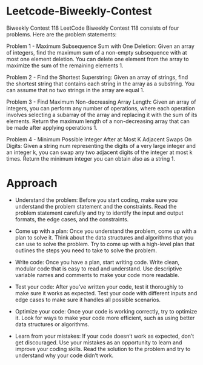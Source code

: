 # Leetcode-Biweekly-Contest
Biweekly Contest 118
LeetCode Biweekly Contest 118 consists of four problems. Here are the problem statements:

Problem 1 - Maximum Subsequence Sum with One Deletion: Given an array of integers, find the maximum sum of a non-empty subsequence with at most one element deletion. You can delete one element from the array to maximize the sum of the remaining elements 1.

Problem 2 - Find the Shortest Superstring: Given an array of strings, find the shortest string that contains each string in the array as a substring. You can assume that no two strings in the array are equal 1.

Problem 3 - Find Maximum Non-decreasing Array Length: Given an array of integers, you can perform any number of operations, where each operation involves selecting a subarray of the array and replacing it with the sum of its elements. Return the maximum length of a non-decreasing array that can be made after applying operations 1.

Problem 4 - Minimum Possible Integer After at Most K Adjacent Swaps On Digits: Given a string num representing the digits of a very large integer and an integer k, you can swap any two adjacent digits of the integer at most k times. Return the minimum integer you can obtain also as a string 1.



# Approach


* Understand the problem: Before you start coding, make sure you understand the problem statement and the constraints. Read the problem statement carefully and try to identify the input and output formats, the edge cases, and the constraints.

* Come up with a plan: Once you understand the problem, come up with a plan to solve it. Think about the data structures and algorithms that you can use to solve the problem. Try to come up with a high-level plan that outlines the steps you need to take to solve the problem.

* Write code: Once you have a plan, start writing code. Write clean, modular code that is easy to read and understand. Use descriptive variable names and comments to make your code more readable.

* Test your code: After you’ve written your code, test it thoroughly to make sure it works as expected. Test your code with different inputs and edge cases to make sure it handles all possible scenarios.

* Optimize your code: Once your code is working correctly, try to optimize it. Look for ways to make your code more efficient, such as using better data structures or algorithms.

* Learn from your mistakes: If your code doesn’t work as expected, don’t get discouraged. Use your mistakes as an opportunity to learn and improve your coding skills. Read the solution to the problem and try to understand why your code didn’t work.
